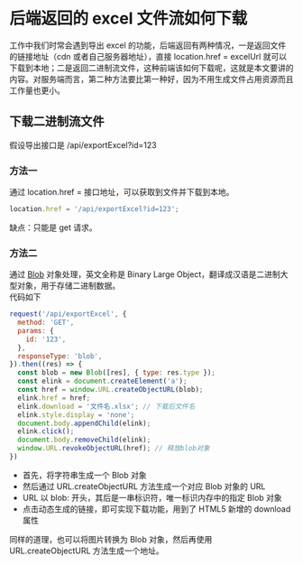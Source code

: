 # 后端返回的 excel 文件流如何下载
工作中我们时常会遇到导出 excel 的功能，后端返回有两种情况，一是返回文件的链接地址（cdn 或者自己服务器地址），直接 location.href = excelUrl 就可以下载到本地；二是返回二进制流文件，这种前端该如何下载呢，这就是本文要讲的内容。对服务端而言，第二种方法要比第一种好，因为不用生成文件占用资源而且工作量也更小。

## 下载二进制流文件
假设导出接口是 /api/exportExcel?id=123

### 方法一
通过 location.href = 接口地址，可以获取到文件并下载到本地。
```js
location.href = '/api/exportExcel?id=123';
```
缺点：只能是 get 请求。

### 方法二
通过 [Blob](https://developer.mozilla.org/zh-CN/docs/Web/API/Blob) 对象处理，英文全称是 Binary Large Object，翻译成汉语是二进制大型对象，用于存储二进制数据。  
代码如下
```js
request('/api/exportExcel', {
  method: 'GET',
  params: {
    id: '123',
  },
  responseType: 'blob',
}).then((res) => {
  const blob = new Blob([res], { type: res.type });
  const elink = document.createElement('a');
  const href = window.URL.createObjectURL(blob);
  elink.href = href;
  elink.download = '文件名.xlsx'; // 下载后文件名
  elink.style.display = 'none';
  document.body.appendChild(elink);
  elink.click();
  document.body.removeChild(elink);
  window.URL.revokeObjectURL(href); // 释放blob对象
})
```
- 首先，将字符串生成一个 Blob 对象
- 然后通过 URL.createObjectURL 方法生成一个对应 Blob 对象的 URL
- URL 以 blob: 开头，其后是一串标识符，唯一标识内存中的指定 Blob 对象
- 点击动态生成的链接，即可实现下载功能，用到了 HTML5 新增的 download 属性

同样的道理，也可以将图片转换为 Blob 对象，然后再使用 URL.createObjectURL 方法生成一个地址。
